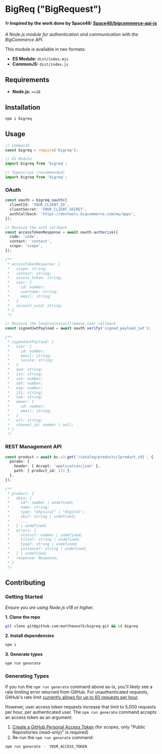 # BigReq ("BigRequest")

#### ✨ Inspired by the work done by Space48: [Space48/bigcommerce-api-js](https://github.com/Space48/bigcommerce-api-js)

_A Node.js module for authentication and communication with the BigCommerce API._

This module is available in two formats:

- **ES Module:** `dist/index.mjs`
- **CommonJS:** `dist/index.js`

## Requirements

- **Node.js:** `>=18`

## Installation

```sh
npm i bigreq
```

## Usage

```js
// CommonJS
const bigreq = require('bigreq');
```

```js
// ES Module
import bigreq from 'bigreq';
```

```ts
// Typescript (recommended)
import bigreq from 'bigreq';
```

### OAuth

```ts
const oauth = bigreq.oauth({
  clientId: 'YOUR_CLIENT_ID',
  clientSecret: 'YOUR_CLIENT_SECRET',
  authCallback: 'https://devtools.bigcommerce.com/my/apps',
});

// Receive the auth callback
const accessTokenResponse = await oauth.authorize({
  code: 'code',
  context: 'context',
  scope: 'scope',
});

/**
 * accessTokenResponse: {
 *   scope: string;
 *   context: string;
 *   access_token: string;
 *   user: {
 *     id: number;
 *     username: string;
 *     email: string;
 *   }
 *   account_uuid: string;
 * }
 */

// Receive the load/uninstall/remove_user callback
const signedJwtPayload = await oauth.verify('signed_payload_jwt');

/**
 * signedJwtPayload: {
 *   user: {
 *     id: number;
 *     email: string;
 *     locale: string;
 *   }
 *   aud: string;
 *   iss: string;
 *   iat: number;
 *   nbf: number;
 *   exp: number;
 *   jti: string;
 *   sub: string;
 *   owner: {
 *     id: number;
 *     email: string;
 *   }
 *   url: string;
 *   channel_id: number | null;
 * }
 */
```

### REST Management API

```ts
const product = await bc.v3.get('/catalog/products/{product_id}', {
  params: {
    header: { Accept: 'application/json' },
    path: { product_id: 111 },
  },
});

/**
 * product: {
 *   data: {
 *     id?: number | undefined;
 *     name: string;
 *     type: "physical" | "digital";
 *     sku?: string | undefined;
 *     ...
 *   } | undefined;
 *   errors: {
 *     status?: number | undefined;
 *     title?: string | undefined;
 *     type?: string | undefined;
 *     instance?: string | undefined;
 *   } | undefined;
 *   response: Response;
 * }
 */
```

## Contributing

### Getting Started

_Ensure you are using Node.js v18 or higher._

**1. Clone the repo**

```sh
git clone git@github.com:matthewvolk/bigreq.git && cd bigreq
```

**2. Install dependencies**

```sh
npm i
```

**3. Generate types**

```sh
npm run generate
```

### Generating Types

If you run the `npm run generate` command above as-is, you'll likely see a rate limiting error returned from GitHub. For unauthenticated requests, GitHub's rate limit [currently allows for up to 60 requests per hour](https://docs.github.com/en/rest/overview/resources-in-the-rest-api#rate-limiting).

However, user access token requests increase that limit to 5,000 requests per hour, per authenticated user. The `npm run generate` command accepts an access token as an argument:

1. [Create a GitHub Personal Access Token](https://docs.github.com/en/authentication/keeping-your-account-and-data-secure/managing-your-personal-access-tokens) (for scopes, only "Public Repositories (read-only)" is required)
2. Re-run the `npm run generate` command:

```sh
npm run generate -- YOUR_ACCESS_TOKEN
```
